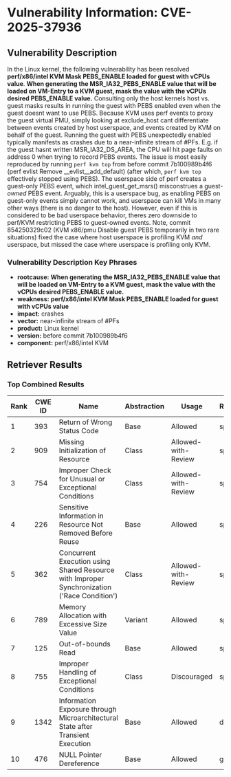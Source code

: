 # Vulnerability Information: CVE-2025-37936

## Vulnerability Description
In the Linux kernel, the following vulnerability has been resolved **perf/x86/intel KVM Mask PEBS_ENABLE loaded for guest with vCPUs value**. **When generating the MSR_IA32_PEBS_ENABLE value that will be loaded on VM-Entry to a KVM guest, mask the value with the vCPUs desired PEBS_ENABLE value.** Consulting only the host kernels host vs. guest masks results in running the guest with PEBS enabled even when the guest doesnt want to use PEBS. Because KVM uses perf events to proxy the guest virtual PMU, simply looking at exclude_host cant differentiate between events created by host userspace, and events created by KVM on behalf of the guest. Running the guest with PEBS unexpectedly enabled typically manifests as crashes due to a near-infinite stream of #PFs. E.g. if the guest hasnt written MSR_IA32_DS_AREA, the CPU will hit page faults on address 0 when trying to record PEBS events. The issue is most easily reproduced by running `perf kvm top` from before commit 7b100989b4f6 (perf evlist Remove __evlist__add_default) (after which, `perf kvm top` effectively stopped using PEBS). The userspace side of perf creates a guest-only PEBS event, which intel_guest_get_msrs() misconstrues a guest-*owned* PEBS event. Arguably, this is a userspace bug, as enabling PEBS on guest-only events simply cannot work, and userspace can kill VMs in many other ways (there is no danger to the host). However, even if this is considered to be bad userspace behavior, theres zero downside to perf/KVM restricting PEBS to guest-owned events. Note, commit 854250329c02 (KVM x86/pmu Disable guest PEBS temporarily in two rare situations) fixed the case where host userspace is profiling KVM *and* userspace, but missed the case where userspace is profiling only KVM.

### Vulnerability Description Key Phrases
- **rootcause:** **When generating the MSR_IA32_PEBS_ENABLE value that will be loaded on VM-Entry to a KVM guest, mask the value with the vCPUs desired PEBS_ENABLE value.**
- **weakness:** **perf/x86/intel KVM Mask PEBS_ENABLE loaded for guest with vCPUs value**
- **impact:** crashes
- **vector:** near-infinite stream of #PFs
- **product:** Linux kernel
- **version:** before commit 7b100989b4f6
- **component:** perf/x86/intel KVM

## Retriever Results

### Top Combined Results

| Rank | CWE ID | Name | Abstraction | Usage  | Retrievers | Individual Scores |
|------|--------|------|-------------|-------|------------|-------------------|
| 1 | 393 | Return of Wrong Status Code | Base | Allowed | sparse | 1.646 |
| 2 | 909 | Missing Initialization of Resource | Class | Allowed-with-Review | sparse | 1.471 |
| 3 | 754 | Improper Check for Unusual or Exceptional Conditions | Class | Allowed-with-Review | sparse | 1.402 |
| 4 | 226 | Sensitive Information in Resource Not Removed Before Reuse | Base | Allowed | sparse | 1.372 |
| 5 | 362 | Concurrent Execution using Shared Resource with Improper Synchronization ('Race Condition') | Class | Allowed-with-Review | sparse | 1.358 |
| 6 | 789 | Memory Allocation with Excessive Size Value | Variant | Allowed | sparse | 1.299 |
| 7 | 125 | Out-of-bounds Read | Base | Allowed | sparse | 1.284 |
| 8 | 755 | Improper Handling of Exceptional Conditions | Class | Discouraged | sparse | 1.261 |
| 9 | 1342 | Information Exposure through Microarchitectural State after Transient Execution | Base | Allowed | dense | 0.523 |
| 10 | 476 | NULL Pointer Dereference | Base | Allowed | graph | 0.003 |

